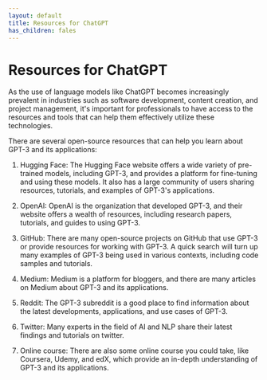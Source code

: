 ```yaml
---
layout: default
title: Resources for ChatGPT
has_children: fales
---
```


# Resources for ChatGPT

As the use of language models like ChatGPT becomes increasingly prevalent in industries such as software development, content creation, and project management, it's important for professionals to have access to the resources and tools that can help them effectively utilize these technologies.

There are several open-source resources that can help you learn about GPT-3 and its applications:

1.  Hugging Face: The Hugging Face website offers a wide variety of pre-trained models, including GPT-3, and provides a platform for fine-tuning and using these models. It also has a large community of users sharing resources, tutorials, and examples of GPT-3's applications.
    
2.  OpenAI: OpenAI is the organization that developed GPT-3, and their website offers a wealth of resources, including research papers, tutorials, and guides to using GPT-3.
    
3.  GitHub: There are many open-source projects on GitHub that use GPT-3 or provide resources for working with GPT-3. A quick search will turn up many examples of GPT-3 being used in various contexts, including code samples and tutorials.
    
4.  Medium: Medium is a platform for bloggers, and there are many articles on Medium about GPT-3 and its applications.
    
5.  Reddit: The GPT-3 subreddit is a good place to find information about the latest developments, applications, and use cases of GPT-3.
    
6.  Twitter: Many experts in the field of AI and NLP share their latest findings and tutorials on twitter.
    
7.  Online course: There are also some online course you could take, like Coursera, Udemy, and edX, which provide an in-depth understanding of GPT-3 and its applications.


